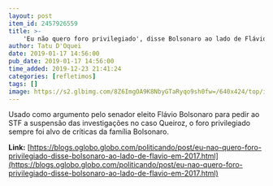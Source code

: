 ```yaml
---
layout: post
item_id: 2457926559
title: >-
    'Eu não quero foro privilegiado', disse Bolsonaro ao lado de Flávio em 2017
author: Tatu D'Oquei
date: 2019-01-17 14:56:00
pub_date: 2019-01-17 14:56:00
time_added: 2019-12-23 21:41:24
categories: [refletimos]
tags: []
image: https://s2.glbimg.com/8Z6ImgOA9K8NbyGTaRyqo9sh0fw=/640x424/top/i.glbimg.com/og/ig/infoglobo1/f/original/2019/01/17/youtube.jpg
---
```


Usado como argumento pelo senador eleito Flávio Bolsonaro para pedir ao STF a suspensão das investigações no caso Queiroz, o foro privilegiado sempre foi alvo de críticas da família Bolsonaro.

**Link:** [https://blogs.oglobo.globo.com/politicando/post/eu-nao-quero-foro-privilegiado-disse-bolsonaro-ao-lado-de-flavio-em-2017.html](https://blogs.oglobo.globo.com/politicando/post/eu-nao-quero-foro-privilegiado-disse-bolsonaro-ao-lado-de-flavio-em-2017.html)


